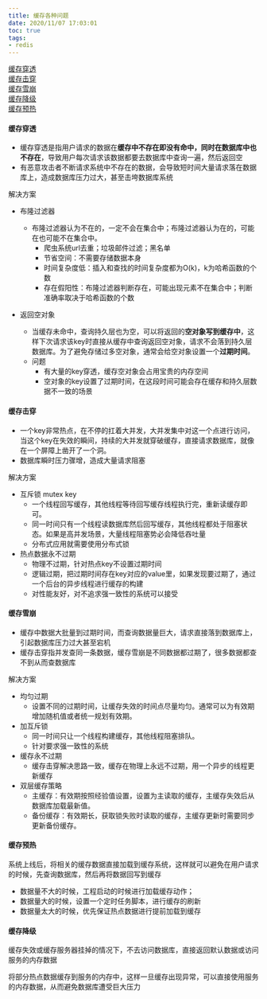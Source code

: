 ```yaml
---
title: 缓存各种问题
date: 2020/11/07 17:03:01
toc: true
tags:
- redis
---
```


[缓存穿透](#缓存穿透)  
[缓存击穿](#缓存击穿)  
[缓存雪崩](#缓存雪崩)  
[缓存降级](#缓存降级)  
[缓存预热](#缓存预热)
<!--more-->

#### 缓存穿透
* 缓存穿透是指用户请求的数据在**缓存中不存在即没有命中，同时在数据库中也不存在**，导致用户每次请求该数据都要去数据库中查询一遍，然后返回空
* 有恶意攻击者不断请求系统中不存在的数据，会导致短时间大量请求落在数据库上，造成数据库压力过大，甚至击垮数据库系统

解决方案
* 布隆过滤器
  * 布隆过滤器认为不在的，一定不会在集合中；布隆过滤器认为在的，可能在也可能不在集合中。
    * 爬虫系统url去重；垃圾邮件过滤；黑名单
    * 节省空间：不需要存储数据本身
    * 时间复杂度低：插入和查找的时间复杂度都为O(k)，k为哈希函数的个数
    * 存在假阳性：布隆过滤器判断存在，可能出现元素不在集合中；判断准确率取决于哈希函数的个数

* 返回空对象
  * 当缓存未命中，查询持久层也为空，可以将返回的**空对象写到缓存中**，这样下次请求该key时直接从缓存中查询返回空对象，请求不会落到持久层数据库。为了避免存储过多空对象，通常会给空对象设置一个**过期时间**。
  * 问题
    * 有大量的key穿透，缓存空对象会占用宝贵的内存空间
    * 空对象的key设置了过期时间，在这段时间可能会存在缓存和持久层数据不一致的场景

#### 缓存击穿
* 一个key非常热点，在不停的扛着大并发，大并发集中对这一个点进行访问，当这个key在失效的瞬间，持续的大并发就穿破缓存，直接请求数据库，就像在一个屏障上凿开了一个洞。
* 数据库瞬时压力骤增，造成大量请求阻塞

解决方案
* 互斥锁 mutex key
  * 一个线程回写缓存，其他线程等待回写缓存线程执行完，重新读缓存即可。
  * 同一时间只有一个线程读数据库然后回写缓存，其他线程都处于阻塞状态。如果是高并发场景，大量线程阻塞势必会降低吞吐量
  * 分布式应用就需要使用分布式锁
* 热点数据永不过期
  * 物理不过期，针对热点key不设置过期时间
  * 逻辑过期，把过期时间存在key对应的value里，如果发现要过期了，通过一个后台的异步线程进行缓存的构建
  * 对性能友好，对不追求强一致性的系统可以接受

#### 缓存雪崩
* 缓存中数据大批量到过期时间，而查询数据量巨大，请求直接落到数据库上，引起数据库压力过大甚至宕机
* 缓存击穿指并发查同一条数据，缓存雪崩是不同数据都过期了，很多数据都查不到从而查数据库

解决方案
* 均匀过期
  * 设置不同的过期时间，让缓存失效的时间点尽量均匀。通常可以为有效期增加随机值或者统一规划有效期。
* 加互斥锁
  * 同一时间只让一个线程构建缓存，其他线程阻塞排队。
  * 针对要求强一致性的系统
* 缓存永不过期
  * 缓存击穿解决思路一致，缓存在物理上永远不过期，用一个异步的线程更新缓存
* 双层缓存策略
  * 主缓存：有效期按照经验值设置，设置为主读取的缓存，主缓存失效后从数据库加载最新值。
  * 备份缓存：有效期长，获取锁失败时读取的缓存，主缓存更新时需要同步更新备份缓存。

#### 缓存预热
系统上线后，将相关的缓存数据直接加载到缓存系统，这样就可以避免在用户请求的时候，先查询数据库，然后再将数据回写到缓存

* 数据量不大的时候，工程启动的时候进行加载缓存动作；
* 数据量大的时候，设置一个定时任务脚本，进行缓存的刷新
* 数据量太大的时候，优先保证热点数据进行提前加载到缓存

#### 缓存降级
缓存失效或缓存服务器挂掉的情况下，不去访问数据库，直接返回默认数据或访问服务的内存数据

将部分热点数据缓存到服务的内存中，这样一旦缓存出现异常，可以直接使用服务的内存数据，从而避免数据库遭受巨大压力